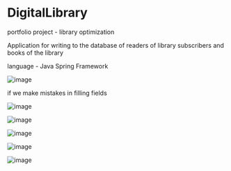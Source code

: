 # DigitalLibrary
 portfolio project - library optimization
 
 Application for writing to the database of readers of library subscribers and books of the library
 
 language - Java Spring Framework
 
 ![image](https://user-images.githubusercontent.com/46117076/187591411-b2b5d722-f6e5-429e-adb4-1a04e2aa53db.png)
 
 if we make mistakes in filling fields
 
![image](https://user-images.githubusercontent.com/46117076/187591849-1a6c5a4e-c432-4dc0-9233-1059bd222e85.png)

 ![image](https://user-images.githubusercontent.com/46117076/187591573-fe9baa08-3a5b-45fd-a081-49c071accf3b.png)

![image](https://user-images.githubusercontent.com/46117076/187591631-6736e17e-a789-4343-aab0-385731a8e7d4.png)

![image](https://user-images.githubusercontent.com/46117076/187591700-f51c86ce-1c67-48d2-a1b4-b111df6fdab2.png)

![image](https://user-images.githubusercontent.com/46117076/187591772-fa27939e-4481-4659-b1d5-3f1f61402764.png)
